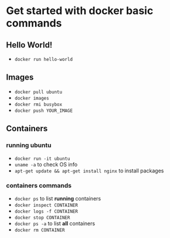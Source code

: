 # Get started with docker basic commands

## Hello World!
- `docker run hello-world`

## Images
- `docker pull ubuntu`
- `docker images`
- `docker rmi busybox`
- `docker push YOUR_IMAGE`

## Containers
### running ubuntu
- `docker run -it ubuntu`
- `uname -a` to check OS info
- `apt-get update && apt-get install nginx` to install packages

### containers commands
- `docker ps` to list **running** containers
- `docker inspect CONTAINER`
- `docker logs -f CONTAINER`
- `docker stop CONTAINER`
- `docker ps -a` to list **all** containers
- `docker rm CONTAINER`
